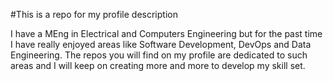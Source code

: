#This is a repo for my profile description

I have a MEng in Electrical and Computers Engineering but for the past time I have really enjoyed areas like Software Development, DevOps and Data Engineering. 
The repos you will find on my profile are dedicated to such areas and I will keep on creating more and more to develop my skill set.

<!---
guilhermeribeiro19/guilhermeribeiro19 is a ✨ special ✨ repository because its `README.md` (this file) appears on your GitHub profile.
You can click the Preview link to take a look at your changes.
--->
